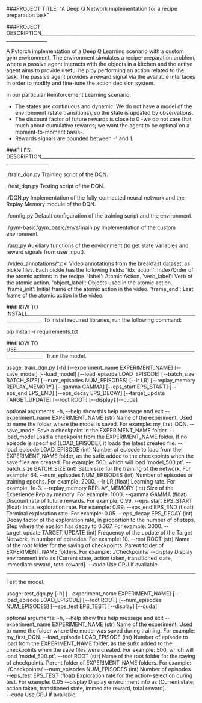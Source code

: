 ###PROJECT TITLE: "A Deep Q Network implementation for a recipe preparation task"

###PROJECT DESCRIPTION_________________________________________________________________________________

A Pytorch implementation of a Deep Q Learning scenario with a custom gym environment. The environment simulates a recipe-preparation problem, where a passive agent interacts with the objects in a kitchen and the active agent aims to provide useful help by performing an action related to the task.
The passive agent provides a reward signal via the available interfaces in order to modify and fine-tune the action decision system. 

In our particular Reinforcement Learning scenario:
- The states are continuous and dynamic. We do not have a model of the environment (state transitions), so the state is updated by observations.
- The discount factor of future rewards is close to 0 -we do not care that much about cumulative rewards; we want the agent to be optimal on a moment-to-moment basis-.
- Rewards signals are bounded between -1 and 1. 


###FILES DESCRIPTION__________________________________________________________________________________

./train_dqn.py
Training script of the DQN.

./test_dqn.py
Testing script of the DQN.

./DQN.py
Implementation of the fully-connected neural network and the Replay Memory module of the DQN.

./config.py
Default configuration of the training script and the environment. 

./gym-basic/gym_basic/envs/main.py
Implementation of the custom environment.

./aux.py
Auxiliary functions of the environment (to get state variables and reward signals from user input).


./video_annotations/*.pkl
Video annotations from the breakfast dataset, as pickle files.
Each pickle has the following fields:
	'idx_action': Index/Order of the atomic actions in the recipe.
	'label': Atomic Action.
	'verb_label': Verb of the atomic action. 
	'object_label': Objects used in the atomic action. 
	'frame_init': Initial frame of the atomic action in the video.
	'frame_end': Last frame of the atomic action in the video. 



###HOW TO INSTALL_____________________________________________________________________________________
To install required libraries, run the following command:

pip install -r requirements.txt




###HOW TO USE__________________________________________________________________________________________
Train the model.

usage: train_dqn.py [-h] [--experiment_name EXPERIMENT_NAME] [--save_model] [--load_model]
                    [--load_episode LOAD_EPISODE] [--batch_size BATCH_SIZE]
                    [--num_episodes NUM_EPISODES] [--lr LR] [--replay_memory REPLAY_MEMORY]
                    [--gamma GAMMA] [--eps_start EPS_START] [--eps_end EPS_END]
                    [--eps_decay EPS_DECAY] [--target_update TARGET_UPDATE] [--root ROOT]
                    [--display] [--cuda]

optional arguments:
  -h, --help            show this help message and exit
  --experiment_name EXPERIMENT_NAME
                        (str) Name of the experiment. Used to name the folder where the model is
                        saved. For example: my_first_DQN.
  --save_model          Save a checkpoint in the EXPERIMENT_NAME folder.
  --load_model          Load a checkpoint from the EXPERIMENT_NAME folder. If no episode is
                        specified (LOAD_EPISODE), it loads the latest created file.
  --load_episode LOAD_EPISODE
                        (int) Number of episode to load from the EXPERIMENT_NAME folder, as the
                        sufix added to the checkpoints when the save files are created. For
                        example: 500, which will load 'model_500.pt'.
  --batch_size BATCH_SIZE
                        (int) Batch size for the training of the network. For example: 64.
  --num_episodes NUM_EPISODES
                        (int) Number of episodes or training epochs. For example: 2000.
  --lr LR               (float) Learning rate. For example: 1e-3.
  --replay_memory REPLAY_MEMORY
                        (int) Size of the Experience Replay memory. For example: 1000.
  --gamma GAMMA         (float) Discount rate of future rewards. For example: 0.99.
  --eps_start EPS_START
                        (float) Initial exploration rate. For example: 0.99.
  --eps_end EPS_END     (float) Terminal exploration rate. For example: 0.05.
  --eps_decay EPS_DECAY
                        (int) Decay factor of the exploration rate, in proportion to the number
                        of of steps. Step where the epsilon has decay to 0.367. For example: 3000.
  --target_update TARGET_UPDATE
                        (int) Frequency of the update of the Target Network, in number of
                        episodes. For example: 10.
  --root ROOT           (str) Name of the root folder for the saving of checkpoints. Parent
                        folder of EXPERIMENT_NAME folders. For example: ./Checkpoints/
  --display             Display environment info as [Current state, action taken, transitioned
                        state, immediate reward, total reward].
  --cuda                Use GPU if available.


------------------------------------------------
Test the model.

usage: test_dqn.py [-h] [--experiment_name EXPERIMENT_NAME] [--load_episode LOAD_EPISODE]
                   [--root ROOT] [--num_episodes NUM_EPISODES] [--eps_test EPS_TEST] [--display] [--cuda]

optional arguments:
  -h, --help            show this help message and exit
  --experiment_name EXPERIMENT_NAME
                        (str) Name of the experiment. Used to name the folder where the model was
                        saved during training. For example: my_first_DQN.
  --load_episode LOAD_EPISODE
                        (int) Number of episode to load from the EXPERIMENT_NAME folder, as the
                        sufix added to the checkpoints when the save files were created. For
                        example: 500, which will load 'model_500.pt'.
  --root ROOT           (str) Name of the root folder for the saving of checkpoints. Parent
                        folder of EXPERIMENT_NAME folders. For example: ./Checkpoints/
  --num_episodes NUM_EPISODES
                        (int) Number of episodes.
  --eps_test EPS_TEST   (float) Exploration rate for the action-selection during test. For
                        example: 0.05
  --display             Display environment info as [Current state, action taken, transitioned
                        state, immediate reward, total reward].                        
  --cuda                Use GPU if available.


